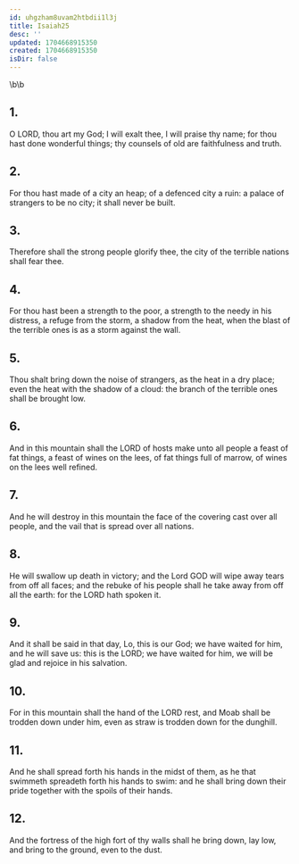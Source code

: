 ```yaml
---
id: uhgzham8uvam2htbdii1l3j
title: Isaiah25
desc: ''
updated: 1704668915350
created: 1704668915350
isDir: false
---
```

\b\b
## 1.
O LORD, thou art my God; I will exalt thee, I will praise thy name; for thou hast done wonderful things; thy counsels of old are faithfulness and truth.
## 2.
For thou hast made of a city an heap; of a defenced city a ruin: a palace of strangers to be no city; it shall never be built.
## 3.
Therefore shall the strong people glorify thee, the city of the terrible nations shall fear thee.
## 4.
For thou hast been a strength to the poor, a strength to the needy in his distress, a refuge from the storm, a shadow from the heat, when the blast of the terrible ones is as a storm against the wall.
## 5.
Thou shalt bring down the noise of strangers, as the heat in a dry place; even the heat with the shadow of a cloud: the branch of the terrible ones shall be brought low.
## 6.
And in this mountain shall the LORD of hosts make unto all people a feast of fat things, a feast of wines on the lees, of fat things full of marrow, of wines on the lees well refined.
## 7.
And he will destroy in this mountain the face of the covering cast over all people, and the vail that is spread over all nations.
## 8.
He will swallow up death in victory; and the Lord GOD will wipe away tears from off all faces; and the rebuke of his people shall he take away from off all the earth: for the LORD hath spoken it.
## 9.
And it shall be said in that day, Lo, this is our God; we have waited for him, and he will save us: this is the LORD; we have waited for him, we will be glad and rejoice in his salvation.
## 10.
For in this mountain shall the hand of the LORD rest, and Moab shall be trodden down under him, even as straw is trodden down for the dunghill.
## 11.
And he shall spread forth his hands in the midst of them, as he that swimmeth spreadeth forth his hands to swim: and he shall bring down their pride together with the spoils of their hands.
## 12.
And the fortress of the high fort of thy walls shall he bring down, lay low, and bring to the ground, even to the dust.
